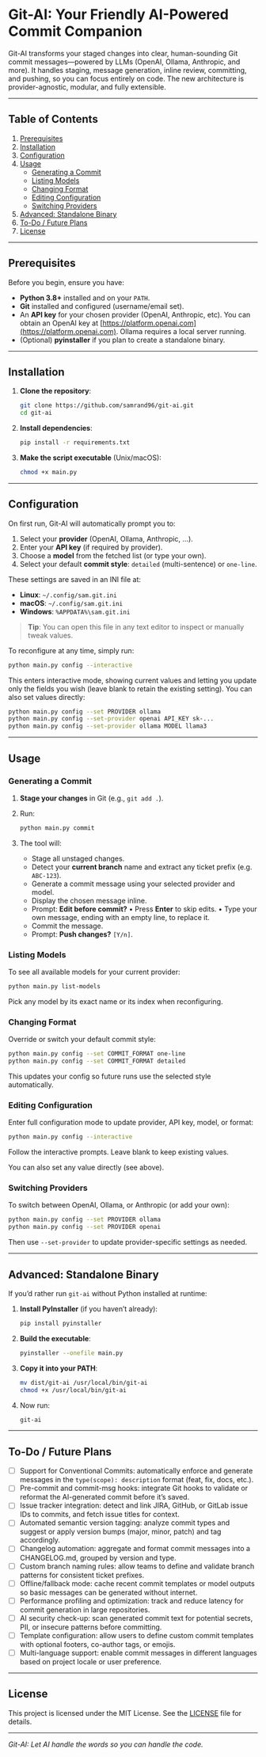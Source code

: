 
# Git-AI: Your Friendly AI-Powered Commit Companion

Git-AI transforms your staged changes into clear, human-sounding Git commit messages—powered by LLMs (OpenAI, Ollama, Anthropic, and more). It handles staging, message generation, inline review, committing, and pushing, so you can focus entirely on code. The new architecture is provider-agnostic, modular, and fully extensible.

---

## Table of Contents


1. [Prerequisites](#prerequisites)
2. [Installation](#installation)
3. [Configuration](#configuration)
4. [Usage](#usage)
   * [Generating a Commit](#generating-a-commit)
   * [Listing Models](#listing-models)
   * [Changing Format](#changing-format)
   * [Editing Configuration](#editing-configuration)
   * [Switching Providers](#switching-providers)
5. [Advanced: Standalone Binary](#advanced-standalone-binary)
6. [To-Do / Future Plans](#to-do--future-plans)
7. [License](#license)

---

## Prerequisites

Before you begin, ensure you have:

* **Python 3.8+** installed and on your `PATH`.
* **Git** installed and configured (username/email set).
* An **API key** for your chosen provider (OpenAI, Anthropic, etc). You can obtain an OpenAI key at [https://platform.openai.com](https://platform.openai.com). Ollama requires a local server running.
* (Optional) **pyinstaller** if you plan to create a standalone binary.

---

## Installation

1. **Clone the repository**:

   ```bash
   git clone https://github.com/samrand96/git-ai.git
   cd git-ai
   ```

2. **Install dependencies**:

   ```bash
   pip install -r requirements.txt
   ```

3. **Make the script executable** (Unix/macOS):

   ```bash
   chmod +x main.py
   ```

---

## Configuration

On first run, Git-AI will automatically prompt you to:


1. Select your **provider** (OpenAI, Ollama, Anthropic, ...).
2. Enter your **API key** (if required by provider).
3. Choose a **model** from the fetched list (or type your own).
4. Select your default **commit style**: `detailed` (multi-sentence) or `one-line`.

These settings are saved in an INI file at:


* **Linux**: `~/.config/sam.git.ini`
* **macOS**: `~/.config/sam.git.ini`
* **Windows**: `%APPDATA%\sam.git.ini`

> **Tip**: You can open this file in any text editor to inspect or manually tweak values.


To reconfigure at any time, simply run:

```bash
python main.py config --interactive
```

This enters interactive mode, showing current values and letting you update only the fields you wish (leave blank to retain the existing setting). You can also set values directly:

```bash
python main.py config --set PROVIDER ollama
python main.py config --set-provider openai API_KEY sk-...
python main.py config --set-provider ollama MODEL llama3
```

---

## Usage

### Generating a Commit


1. **Stage your changes** in Git (e.g., `git add .`).
2. Run:

   ```bash
   python main.py commit
   ```
3. The tool will:
   * Stage all unstaged changes.
   * Detect your **current branch** name and extract any ticket prefix (e.g. `ABC-123`).
   * Generate a commit message using your selected provider and model.
   * Display the chosen message inline.
   * Prompt: **Edit before commit?**
     • Press **Enter** to skip edits.
     • Type your own message, ending with an empty line, to replace it.
   * Commit the message.
   * Prompt: **Push changes?** `[Y/n]`.


### Listing Models

To see all available models for your current provider:

```bash
python main.py list-models
```

Pick any model by its exact name or its index when reconfiguring.


### Changing Format

Override or switch your default commit style:

```bash
python main.py config --set COMMIT_FORMAT one-line
python main.py config --set COMMIT_FORMAT detailed
```

This updates your config so future runs use the selected style automatically.


### Editing Configuration

Enter full configuration mode to update provider, API key, model, or format:

```bash
python main.py config --interactive
```

Follow the interactive prompts. Leave blank to keep existing values.

You can also set any value directly (see above).

### Switching Providers

To switch between OpenAI, Ollama, or Anthropic (or add your own):

```bash
python main.py config --set PROVIDER ollama
python main.py config --set PROVIDER openai
```

Then use `--set-provider` to update provider-specific settings as needed.

---

## Advanced: Standalone Binary


If you’d rather run `git-ai` without Python installed at runtime:

1. **Install PyInstaller** (if you haven’t already):

   ```bash
   pip install pyinstaller
   ```
2. **Build the executable**:

   ```bash
   pyinstaller --onefile main.py
   ```
3. **Copy it into your PATH**:

   ```bash
   mv dist/git-ai /usr/local/bin/git-ai
   chmod +x /usr/local/bin/git-ai
   ```
4. Now run:

   ```bash
   git-ai
   ```

---

## To-Do / Future Plans

- [ ] Support for Conventional Commits: automatically enforce and generate messages in the `type(scope): description` format (feat, fix, docs, etc.).
- [ ] Pre-commit and commit-msg hooks: integrate Git hooks to validate or reformat the AI-generated commit before it’s saved.
- [ ] Issue tracker integration: detect and link JIRA, GitHub, or GitLab issue IDs to commits, and fetch issue titles for context.
- [ ] Automated semantic version tagging: analyze commit types and suggest or apply version bumps (major, minor, patch) and tag accordingly.
- [ ] Changelog automation: aggregate and format commit messages into a CHANGELOG.md, grouped by version and type.
- [ ] Custom branch naming rules: allow teams to define and validate branch patterns for consistent ticket prefixes.
- [ ] Offline/fallback mode: cache recent commit templates or model outputs so basic messages can be generated without internet.
- [ ] Performance profiling and optimization: track and reduce latency for commit generation in large repositories.
- [ ] AI security check-up: scan generated commit text for potential secrets, PII, or insecure patterns before committing.
- [ ] Template configuration: allow users to define custom commit templates with optional footers, co-author tags, or emojis.
- [ ] Multi-language support: enable commit messages in different languages based on project locale or user preference.

---

## License

This project is licensed under the MIT License. See the [LICENSE](LICENSE) file for details.

---

*Git-AI: Let AI handle the words so you can handle the code.*
